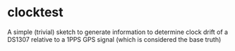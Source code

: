 # clocktest
A simple (trivial) sketch to generate information to determine clock drift of a DS1307 relative to a 1PPS GPS signal (which is considered the base truth)

